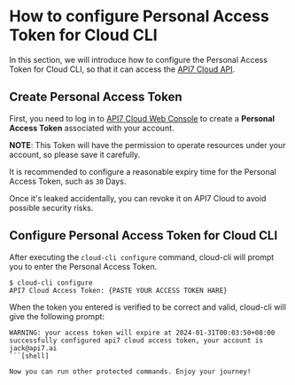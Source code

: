 How to configure Personal Access Token for Cloud CLI
==================================================

In this section, we will introduce how to configure the Personal Access Token
for Cloud CLI, so that it can access
the [API7 Cloud API](https://docs.api7.cloud/swagger/).

Create Personal Access Token
---------------------------

First, you need to log in
to [API7 Cloud Web Console](https://console.api7.cloud) to create a **Personal
Access Token** associated with your account.

**NOTE**: This Token will have the permission to operate resources under your
account, so please save it carefully.

It is recommended to configure a reasonable expiry time for the Personal Access
Token, such as `30` Days.

Once it's leaked accidentally, you can revoke it on API7 Cloud to avoid possible
security risks.

Configure Personal Access Token for Cloud CLI
-------------------------------------------

After executing the `cloud-cli configure` command, cloud-cli will prompt you to
enter the Personal Access Token.

```[shell]
$ cloud-cli configure
API7 Cloud Access Token: {PASTE YOUR ACCESS TOKEN HARE}
```

When the token you entered is verified to be correct and valid, cloud-cli will
give the following prompt:

```[shell]
WARNING: your access token will expire at 2024-01-31T00:03:50+08:00
successfully configured api7 cloud access token, your account is jack@api7.ai
```[shell]

Now you can run other protected commands. Enjoy your journey!

